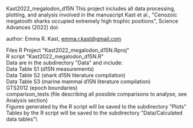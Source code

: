 Kast2022_megalodon_d15N
This project includes all data processing, plotting, and analysis 
involved in the manuscript Kast et al., "Cenozoic megatooth sharks occupied 
extremely high trophic positions", Science Advances (2022)
doi: 

author: Emma R. Kast, emma.r.kast@gmail.com

Files
R Project "Kast2022_megalodon_d15N.Rproj"\
R script "Kast2022_megalodon_d15N.R"\
Data are in the subdirectory "Data" and include:\
     Data Table S1 (d15N measurements)\
     Data Table S2 (shark d15N literature compilation)\
     Data Table S3 (marine mammal d15N literature compilation)\
     GTS2012 (epoch boundaries)\
     comparison_tests (file describing all possible comparisons to analyse, see Analysis section)\
Figures generated by the R script will be saved to the subdirectory "Plots"\
Tables by the R script will be saved to the subdirectory "Data/Calculated data tables"\
